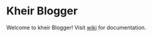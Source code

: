 # Kheir Blogger

Welcome to kheir Blogger! Visit [wiki](https://github.com/mostafa-abdullah/kheir-blogger/wiki) for documentation.
